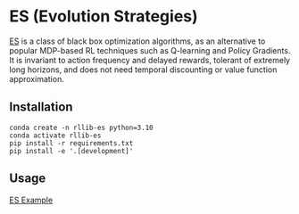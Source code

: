 # ES (Evolution Strategies)

[ES](https://arxiv.org/abs/1703.03864) is a class of black box optimization algorithms, as an alternative to popular MDP-based RL techniques such as Q-learning and Policy Gradients. It is invariant to action frequency and delayed rewards, tolerant of extremely long horizons, and does not need temporal discounting or value function approximation.


## Installation

```
conda create -n rllib-es python=3.10
conda activate rllib-es
pip install -r requirements.txt
pip install -e '.[development]'
```

## Usage

[ES Example]()
